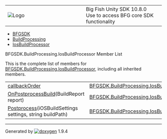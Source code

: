 <table>
<colgroup>
<col style="width: 50%" />
<col style="width: 50%" />
</colgroup>
<tbody>
<tr class="odd">
<td><img src="Icon-100.png" alt="Logo" /></td>
<td><div id="projectname">
Big Fish Unity SDK<span id="projectnumber"> 10.8.0</span>
</div>
<div id="projectbrief">
Use to access BFG core SDK functionality
</div></td>
</tr>
</tbody>
</table>

  - [BFGSDK](namespace_b_f_g_s_d_k.html)
  - [BuildProcessing](namespace_b_f_g_s_d_k_1_1_build_processing.html)
  - [IosBuildProcessor](class_b_f_g_s_d_k_1_1_build_processing_1_1_ios_build_processor.html)

BFGSDK.BuildProcessing.IosBuildProcessor Member List

This is the complete list of members for
[BFGSDK.BuildProcessing.IosBuildProcessor](class_b_f_g_s_d_k_1_1_build_processing_1_1_ios_build_processor.html),
including all inherited members.

|                                                                                                                                                                   |                                                                                                                 |              |
| ----------------------------------------------------------------------------------------------------------------------------------------------------------------- | --------------------------------------------------------------------------------------------------------------- | ------------ |
| [callbackOrder](class_b_f_g_s_d_k_1_1_build_processing_1_1_ios_build_processor.html#a0c4c445397667555193639af7a01e73a)                                            | [BFGSDK.BuildProcessing.IosBuildProcessor](class_b_f_g_s_d_k_1_1_build_processing_1_1_ios_build_processor.html) |              |
| [OnPostprocessBuild](class_b_f_g_s_d_k_1_1_build_processing_1_1_ios_build_processor.html#a315abbbe14e2597c5ac6e52b99d3d951)(BuildReport report)                   | [BFGSDK.BuildProcessing.IosBuildProcessor](class_b_f_g_s_d_k_1_1_build_processing_1_1_ios_build_processor.html) | inline       |
| [Postprocess](class_b_f_g_s_d_k_1_1_build_processing_1_1_ios_build_processor.html#adcc6346c68d0cb555949d79e1094f737)(iOSBuildSettings settings, string buildPath) | [BFGSDK.BuildProcessing.IosBuildProcessor](class_b_f_g_s_d_k_1_1_build_processing_1_1_ios_build_processor.html) | inlinestatic |

-----

Generated
by [![doxygen](doxygen.svg)](https://www.doxygen.org/index.html) 1.9.4
